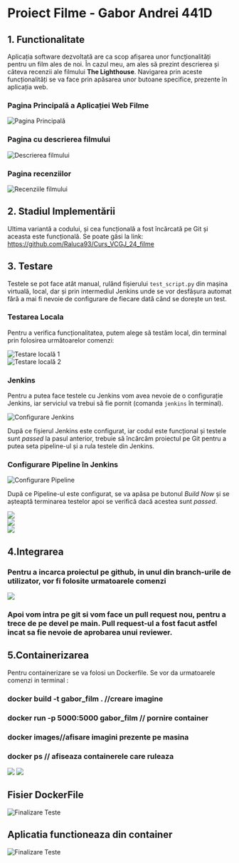 <!DOCTYPE html>
<html lang="en">
<head>
    <meta charset="UTF-8">
</head>
<body>

<h1>Proiect Filme - Gabor Andrei 441D</h1>

<h2>1. Functionalitate</h2>

<p>Aplicația software dezvoltată are ca scop afișarea unor funcționalități pentru un film ales de noi. În cazul meu, am ales să prezint descrierea și câteva recenzii ale filmului <strong>The Lighthouse</strong>. Navigarea prin aceste funcționalități se va face prin apăsarea unor butoane specifice, prezente în aplicația web.</p>

<h3>Pagina Principală a Aplicației Web Filme</h3>
    <img src="https://i.imgur.com/YzmCsb1.png" alt="Pagina Principală">

<h3>Pagina cu descrierea filmului</h3>
<div class="screenshot">
    <img src="https://i.imgur.com/7uovOjb.png" alt="Descrierea filmului">
    
</div>

<h3>Pagina recenziilor</h3>
<div class="screenshot">
    <img src="https://i.imgur.com/jBWQpf8.png" alt="Recenziile filmului">
</div>

<h2>2. Stadiul Implementării</h2>

<p>Ultima variantă a codului, și cea funcțională a fost încărcată pe Git și aceasta este funcțională. Se poate găsi la link: <a href="https://github.com/Raluca93/Curs_VCGJ_24_filme">https://github.com/Raluca93/Curs_VCGJ_24_filme</a></p>

<h2>3. Testare</h2>

<p>Testele se pot face atât manual, rulând fișierului <code>test_script.py</code> din mașina virtuală, local, dar și prin intermediul Jenkins unde se vor desfășura automat fără a mai fi nevoie de configurare de fiecare dată când se dorește un test.</p>

<h3>Testarea Locala</h3>
<p>Pentru a verifica funcționalitatea, putem alege să testăm local, din terminal prin folosirea următoarelor comenzi:</p>
<div class="screenshot">
    <img src="https://i.imgur.com/7s3N3Eu.png" alt="Testare locală 1">
</div>
<div class="screenshot">
    <img src="https://i.imgur.com/C0nwFbU.png" alt="Testare locală 2">
</div>

<h3>Jenkins</h3>
<p>Pentru a putea face testele cu Jenkins vom avea nevoie de o configurație Jenkins, iar serviciul va trebui să fie pornit (comanda <code>jenkins</code> în terminal).</p>

<div class="screenshot">
    <img src="https://i.imgur.com/R2w6HO1.png" alt="Configurare Jenkins">
</div>

<p>După ce fișierul Jenkins este configurat, iar codul este funcțional și testele sunt <em>passed</em> la pasul anterior, trebuie să încărcăm proiectul pe Git pentru a putea seta pipeline-ul și a rula testele din Jenkins.</p>

<h3>Configurare Pipeline în Jenkins</h3>
<div class="screenshot">
    <img src="https://i.imgur.com/OnbdktL.png" alt="Configurare Pipeline">
</div>

<p>După ce Pipeline-ul este configurat, se va apăsa pe butonul <em>Build Now</em> și se așteaptă terminarea testelor apoi se verifică dacă acestea sunt <em>passed</em>.</p>

<div class="screenshot">
    <img src="https://i.imgur.com/p2PbL0K.png">
</div>
<div class="screenshot">
    <img src="https://i.imgur.com/x1DGcRJ.png">
</div>
<div class="screenshot">
    <img src="https://i.imgur.com/8NUuFWj.png">
</div>
<h2>4.Integrarea</h2>
<h3>Pentru a incarca proiectul pe github, in unul din branch-urile de utilizator, vor fi folosite urmatoarele comenzi</h3>
<div class="screenshot">
    <img src="https://i.imgur.com/31YRu3e.png">
</div>
<h3>Apoi vom intra pe git si vom face un pull request nou, pentru a trece de pe devel pe main. Pull request-ul a fost facut astfel incat sa fie nevoie de aprobarea unui reviewer.</h3>
<h2>5.Containerizarea</h2>
Pentru containerizare se va folosi un Dockerfile. Se vor da urmatoarele comenzi in terminal :
<h3>docker build -t gabor_film . //creare imagine</h3>
<h3>docker run -p 5000:5000 gabor_film // pornire container</h3>
<h3>docker images//afisare imagini prezente pe masina</h3>
<h3>docker ps // afiseaza containerele care ruleaza</h3>
<div class="screenshot">
    <img src="https://i.imgur.com/krwWORz.png">
    <img src="https://i.imgur.com/bzFBo4D.png">
</div>
<h2>Fisier DockerFile</h2>
<div class="screenshot">
    <img src="https://i.imgur.com/o6oZNdA.png" alt="Finalizare Teste">
</div>
<h2></h2>
<h2>Aplicatia functioneaza din container</h2>
<div class="screenshot">
    <img src="https://i.imgur.com/JUJfluZ.png" alt="Finalizare Teste">
</div>

